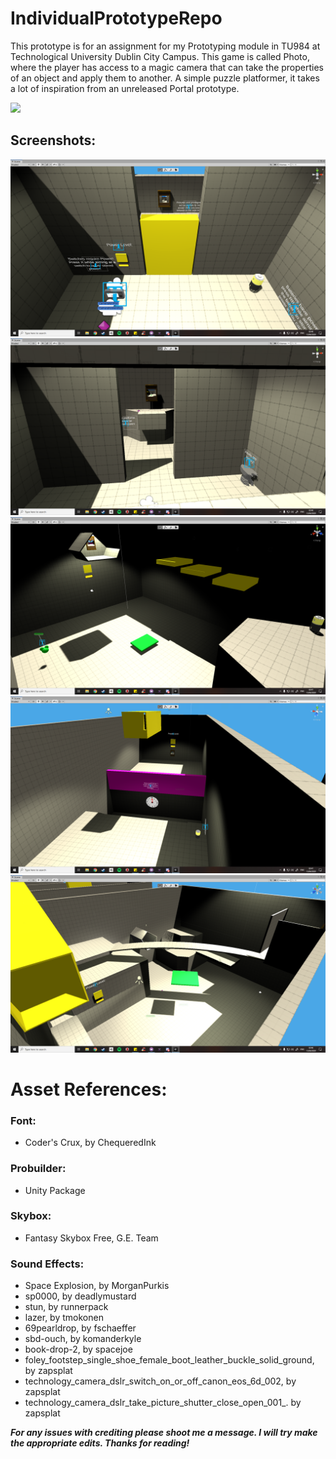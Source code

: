# IndividualPrototypeRepo
This prototype is for an assignment for my Prototyping module in TU984 at Technological University Dublin City Campus.
This game is called Photo, where the player has access to a magic camera that can take the properties of an object and 
apply them to another. A simple puzzle platformer, it takes a lot of inspiration from an unreleased Portal prototype.

[![](http://img.youtube.com/vi/x9vUzt9xhnI/0.jpg)](http://www.youtube.com/watch?v=x9vUzt9xhnI "")

## Screenshots:
![](PrototypeScreenshots/Room1.png)
![](PrototypeScreenshots/Room2.png)
![](PrototypeScreenshots/Room3.png)
![](PrototypeScreenshots/Room4.png)
![](PrototypeScreenshots/Room5.png)


# Asset References:

### Font: 
- Coder's Crux, by ChequeredInk

### Probuilder: 
- Unity Package

### Skybox: 
- Fantasy Skybox Free, G.E. Team

### Sound Effects:
- Space Explosion, by MorganPurkis
- sp0000, by deadlymustard
- stun, by runnerpack
- lazer, by tmokonen
- 69pearldrop, by fschaeffer
- sbd-ouch, by komanderkyle
- book-drop-2, by spacejoe
- foley_footstep_single_shoe_female_boot_leather_buckle_solid_ground, by zapsplat
- technology_camera_dslr_switch_on_or_off_canon_eos_6d_002, by zapsplat
- technology_camera_dslr_take_picture_shutter_close_open_001_. by zapsplat

***For any issues with crediting please shoot me a message. I will try make the appropriate edits. Thanks for reading!***
